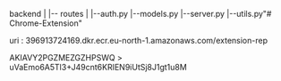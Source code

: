 backend
|
|-- routes
|       |--auth.py
|--models.py
|--server.py
|--utils.py"# Chrome-Extension" 



uri : 396913724169.dkr.ecr.eu-north-1.amazonaws.com/extension-rep


AKIAVY2PGZMEZGZHPSWQ > uVaEmo6A5Tl3+J49cnt6KRIEN9iUtSj8J1gt1u8M
